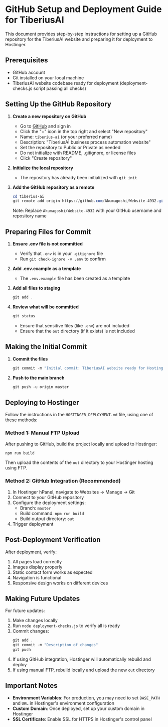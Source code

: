 # GitHub Setup and Deployment Guide for TiberiusAI

This document provides step-by-step instructions for setting up a GitHub repository for the TiberiusAI website and preparing it for deployment to Hostinger.

## Prerequisites

- GitHub account
- Git installed on your local machine
- TiberiusAI website codebase ready for deployment (deployment-checks.js script passing all checks)

## Setting Up the GitHub Repository

1. **Create a new repository on GitHub**
   - Go to [GitHub](https://github.com/) and sign in
   - Click the "+" icon in the top right and select "New repository"
   - Name: `tiberius-ai` (or your preferred name)
   - Description: "TiberiusAI business process automation website"
   - Set the repository to Public or Private as needed
   - Do not initialize with README, .gitignore, or license files
   - Click "Create repository"

2. **Initialize the local repository**
   - The repository has already been initialized with `git init`
   
3. **Add the GitHub repository as a remote**
   ```powershell
   cd tiberius-ai
   git remote add origin https://github.com/Akumagoshi/Website-4932.git
   ```
   
   Note: Replace `Akumagoshi/Website-4932` with your GitHub username and repository name

## Preparing Files for Commit

1. **Ensure .env file is not committed**
   - Verify that `.env` is in your `.gitignore` file
   - Run `git check-ignore -v .env` to confirm

2. **Add .env.example as a template**
   - The `.env.example` file has been created as a template

3. **Add all files to staging**
   ```powershell
   git add .
   ```

4. **Review what will be committed**
   ```powershell
   git status
   ```
   
   - Ensure that sensitive files (like `.env`) are not included
   - Ensure that the `out` directory (if it exists) is not included

## Making the Initial Commit

1. **Commit the files**
   ```powershell
   git commit -m "Initial commit: TiberiusAI website ready for Hostinger deployment"
   ```

2. **Push to the main branch**
   ```powershell
   git push -u origin master
   ```

## Deploying to Hostinger

Follow the instructions in the `HOSTINGER_DEPLOYMENT.md` file, using one of these methods:

### Method 1: Manual FTP Upload

After pushing to GitHub, build the project locally and upload to Hostinger:

```powershell
npm run build
```

Then upload the contents of the `out` directory to your Hostinger hosting using FTP.

### Method 2: GitHub Integration (Recommended)

1. In Hostinger hPanel, navigate to Websites → Manage → Git
2. Connect to your GitHub repository
3. Configure the deployment settings:
   - Branch: `master`
   - Build command: `npm run build`
   - Build output directory: `out`
4. Trigger deployment

## Post-Deployment Verification

After deployment, verify:

1. All pages load correctly
2. Images display properly
3. Static contact form works as expected
4. Navigation is functional
5. Responsive design works on different devices

## Making Future Updates

For future updates:

1. Make changes locally
2. Run `node deployment-checks.js` to verify all is ready
3. Commit changes:
   ```powershell
   git add .
   git commit -m "Description of changes"
   git push
   ```
4. If using GitHub integration, Hostinger will automatically rebuild and deploy
5. If using manual FTP, rebuild locally and upload the new `out` directory

## Important Notes

- **Environment Variables**: For production, you may need to set `BASE_PATH` and `URL` in Hostinger's environment configuration
- **Custom Domain**: Once deployed, set up your custom domain in Hostinger
- **SSL Certificate**: Enable SSL for HTTPS in Hostinger's control panel
